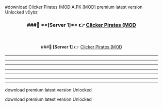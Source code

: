 #download Clicker Pirates (MOD A.PK [MOD] premium latest version Unlocked v0ybz 



<div align="center">
<h3>###🔹 **[Server 1]** 👉 <a href="https://download1apk.web.app/">Clicker Pirates (MOD</a></h3><br>


###🔹 **[Server 1]** 👉 <a href="https://download1apk.web.app/">Clicker Pirates (MOD</a></h3>
</div>



----------------------------------------------------------

----------------------------------------------------------

----------------------------------------------------------

----------------------------------------------------------

----------------------------------------------------------

----------------------------------------------------------

----------------------------------------------------------

download premium latest version Unlocked

download premium latest version Unlocked

